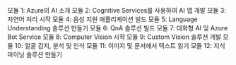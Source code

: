 모듈 1: Azure의 AI 소개
모듈 2: Cognitive Services를 사용하여 AI 앱 개발
모듈 3: 자연어 처리 시작
모듈 4: 음성 지원 애플리케이션 빌드
모듈 5: Language Understanding 솔루션 만들기
모듈 6: QnA 솔루션 빌드
모듈 7: 대화형 AI 및 Azure Bot Service
모듈 8: Computer Vision 시작
모듈 9: Custom Vision 솔루션 개발
모듈 10: 얼굴 감지, 분석 및 인식
모듈 11: 이미지 및 문서에서 텍스트 읽기
모듈 12: 지식 마이닝 솔루션 만들기
